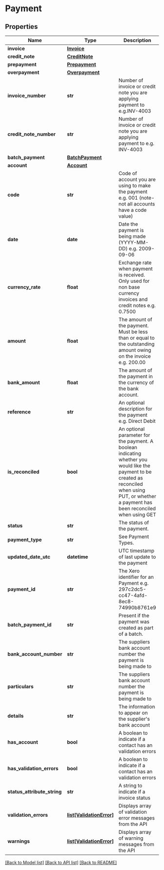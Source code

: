 # Payment

## Properties
Name | Type | Description | Notes
------------ | ------------- | ------------- | -------------
**invoice** | [**Invoice**](Invoice.md) |  | [optional] 
**credit_note** | [**CreditNote**](CreditNote.md) |  | [optional] 
**prepayment** | [**Prepayment**](Prepayment.md) |  | [optional] 
**overpayment** | [**Overpayment**](Overpayment.md) |  | [optional] 
**invoice_number** | **str** | Number of invoice or credit note you are applying payment to e.g.INV-4003 | [optional] 
**credit_note_number** | **str** | Number of invoice or credit note you are applying payment to e.g. INV-4003 | [optional] 
**batch_payment** | [**BatchPayment**](BatchPayment.md) |  | [optional] 
**account** | [**Account**](Account.md) |  | [optional] 
**code** | **str** | Code of account you are using to make the payment e.g. 001 (note- not all accounts have a code value) | [optional] 
**date** | **date** | Date the payment is being made (YYYY-MM-DD) e.g. 2009-09-06 | [optional] 
**currency_rate** | **float** | Exchange rate when payment is received. Only used for non base currency invoices and credit notes e.g. 0.7500 | [optional] 
**amount** | **float** | The amount of the payment. Must be less than or equal to the outstanding amount owing on the invoice e.g. 200.00 | [optional] 
**bank_amount** | **float** | The amount of the payment in the currency of the bank account. | [optional] 
**reference** | **str** | An optional description for the payment e.g. Direct Debit | [optional] 
**is_reconciled** | **bool** | An optional parameter for the payment. A boolean indicating whether you would like the payment to be created as reconciled when using PUT, or whether a payment has been reconciled when using GET | [optional] 
**status** | **str** | The status of the payment. | [optional] 
**payment_type** | **str** | See Payment Types. | [optional] 
**updated_date_utc** | **datetime** | UTC timestamp of last update to the payment | [optional] 
**payment_id** | **str** | The Xero identifier for an Payment e.g. 297c2dc5-cc47-4afd-8ec8-74990b8761e9 | [optional] 
**batch_payment_id** | **str** | Present if the payment was created as part of a batch. | [optional] 
**bank_account_number** | **str** | The suppliers bank account number the payment is being made to | [optional] 
**particulars** | **str** | The suppliers bank account number the payment is being made to | [optional] 
**details** | **str** | The information to appear on the supplier&#39;s bank account | [optional] 
**has_account** | **bool** | A boolean to indicate if a contact has an validation errors | [optional] [default to False]
**has_validation_errors** | **bool** | A boolean to indicate if a contact has an validation errors | [optional] [default to False]
**status_attribute_string** | **str** | A string to indicate if a invoice status | [optional] 
**validation_errors** | [**list[ValidationError]**](ValidationError.md) | Displays array of validation error messages from the API | [optional] 
**warnings** | [**list[ValidationError]**](ValidationError.md) | Displays array of warning messages from the API | [optional] 

[[Back to Model list]](../README.md#documentation-for-models) [[Back to API list]](../README.md#documentation-for-api-endpoints) [[Back to README]](../README.md)


